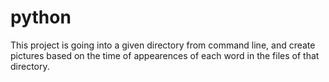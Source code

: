 # python
This project is going into a given directory from command line, and create pictures based on the time of 
appearences of each word in the files of that directory.
